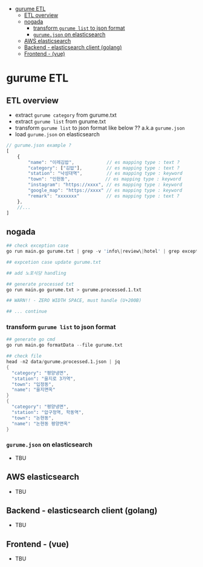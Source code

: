- [gurume ETL](#gurume-ETL)
  - [ETL overview](#ETL-overview)
  - [nogada](#nogada)
    - [transform `gurume list` to json format](#transform-gurume-list-to-json-format)
    - [`gurume.json` on elasticsearch](#gurumejson-on-elasticsearch)
  - [AWS elasticsearch](#AWS-elasticsearch)
  - [Backend - elasticsearch client (golang)](#Backend---elasticsearch-client-golang)
  - [Frontend - (vue)](#Frontend---vue)

# gurume ETL

## ETL overview
- extract `gurume category` from gurume.txt
- extract `gurume list` from gurume.txt
- transform `gurume list` to json format like below ?? a.k.a `gurume.json`
- load `gurume.json` on elasticsearch

```js
// gurume.json example ?
[
    {
        "name": "이레김밥",            // es mapping type : text ?
        "category": ["김밥"],         // es mapping type : text ?
        "station": "낙성대역",         // es mapping type : keyword
        "town": "인헌동",             // es mapping type : keyword
        "instagram": "https://xxxx", // es mapping type : keyword
        "google_map": "https://xxxx" // es mapping type : keyword
        "remark": "xxxxxxx"          // es mapping type : text ?
    },
    //...
]
```

## nogada

```s
## check exception case
go run main.go gurume.txt | grep -v 'info\|review\|hotel' | grep exception

## expcetion case update gurume.txt

## add 노포식당 handling

## generate processed txt
go run main.go gurume.txt > gurume.processed.1.txt

## WARN!! - ZERO WIDTH SPACE, must handle (U+200B)

## ... continue

```

### transform `gurume list` to json format

```s
## generate go cmd
go run main.go formatData --file gurume.txt

## check file
head -n2 data/gurume.processed.1.json | jq
{
  "category": "평양냉면",
  "station": "을지로 3가역",
  "town": "입정동",
  "name": "을지면옥"
}
{
  "category": "평양냉면",
  "station": "압구정역, 학동역",
  "town": "논현동",
  "name": "논현동 평양면옥"
}
```

### `gurume.json` on elasticsearch
- TBU

## AWS elasticsearch
- TBU

## Backend - elasticsearch client (golang)
- TBU

## Frontend - (vue)
- TBU